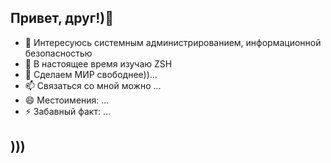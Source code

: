 ## Привет, друг!)👋 
- 👀 Интересуюсь системным администрированием, информационной безопасностью
- 🌱 В настоящее время изучаю ZSH
- 💞️  Сделаем МИР свободнее))...
- 📫 Связаться со мной можно ...
- 😄 Местоимения: ...
- ⚡ Забавный факт: ...
## )))
<!---
Kuzne4ikDev/Kuzne4ikDev is a ✨ special ✨ repository because its `README.md` (this file) appears on your GitHub profile.
You can click the Preview link to take a look at your changes.
--->
